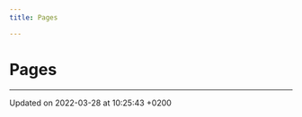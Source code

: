 ```yaml
---
title: Pages

---
```


# Pages







-------------------------------

Updated on 2022-03-28 at 10:25:43 +0200
